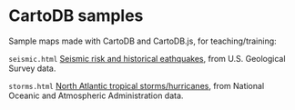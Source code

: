 # CartoDB samples
Sample maps made with CartoDB and CartoDB.js, for teaching/training:

`seismic.html` [Seismic risk and historical eathquakes](seismic.html), from U.S. Geological Survey data.

`storms.html` [North Atlantic tropical storms/hurricanes](storms.html), from National Oceanic and Atmospheric Administration data.
